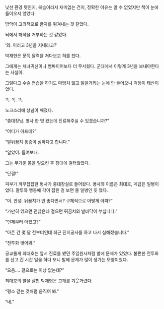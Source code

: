 낯선 환경 탓인지, 복습이라서 재미없는 건지, 정확한 이유는 알 수 없었지만 책이 눈에 들어오지 않았다.

망막이 고의적으로 글자를 튕겨내는 것 같았다.

뇌에서 해석을 거부하는 것 같았다.

‘와. 이러고 3년을 지내라고?’

박재현은 문득 달력을 쳐다보고 혀를 찼다.

그에게는 처녀귀신이나 뱀파이어보다 더 무서웠다. 군대에서 이렇게 3년을 보내야한다는 사실이.

그렇다고 수술 연습을 하기도 마땅치 않고 읽을거리는 눈에 안 들어오니 걱정이 태산이었다.

똑. 똑. 똑.

노크소리에 상념이 깨졌다.

“중대장님. 병사 한 명 왔는데 진료해주실 수 있겠습니까?”

“어디가 아프데?”

“발뒤꿈치 통증이 심하다고 합니다.”

“알았어. 들여보내.

그는 무거운 몸을 일으킨 후 침대에 걸터앉았다.

“단결!”

피부가 까무잡잡한 병사가 중대장실로 들어왔다. 병사의 이름은 최대호, 계급은 일병이었다. 말투와 행동에 각이 잡힌 걸 보면 물 일병인 듯 했다.

“어. 안녕. 뒤꿈치가 안 좋다면서? 구체적으로 어떻게 아파?”

“가만히 있으면 괜찮은데 걸으면 뒤꿈치와 발바닥이 쑤십니다.”

“언제부터 아팠고?”

“아픈 건 몇 달 전부터인데 최근 진지공사를 하고 나서 심해졌습니다.”

“전투화 벗어봐.”

공교롭게 최대호는 앞서 진료를 봤던 주임원사처럼 발에 문제가 있었다. 불편한 전투화를 신고 긴 시간 일을 하다 보니 발에 문제가 많이 생기는 모양이었다.

“으음.... 겉으로는 이상 없는데?”

최대호의 발을 살핀 박재현은 고개를 갸웃거렸다.

“평소 걷는 것처럼 움직여 봐.”

“네.”
